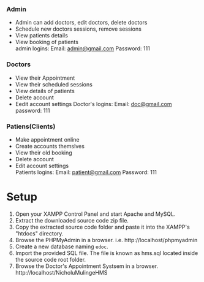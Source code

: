 ### Admin
  
- Admin can add doctors, edit doctors, delete doctors    
- Schedule new doctors sessions, remove sessions   
- View patients details    
- View booking of patients    
    admin logins:
    Email: admin@gmail.com 
    Password: 111
    
 
 
### Doctors

- View their Appointment
- View their scheduled sessions
- View details of patients
- Delete account    
- Eedit account settings
    Doctor's logins:
    Email: doc@gmail.com 	
    password: 111

    
### Patiens(Clients)
  
  - Make appointment online
  - Create accounts themslves
  - View their old booking
  - Delete account
  - Edit account settings  
  Patients logins:
  Email: patient@gmail.com
  Password: 111  



# Setup

1. Open your XAMPP Control Panel and start Apache and MySQL.
2. Extract the downloaded source code zip file.
3. Copy the extracted source code folder and paste it into the XAMPP's "htdocs" directory.
4. Browse the PHPMyAdmin in a browser. i.e. http://localhost/phpmyadmin
5. Create a new database naming `edoc`.
6. Import the provided SQL file. The file is known as hms.sql located inside the source code root folder.
7. Browse the Doctor's Appointment Systsem in a browser.  http://localhost/NicholuMulingeHMS






